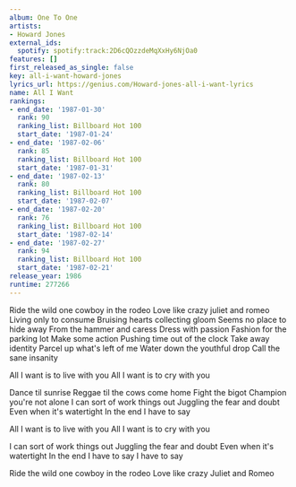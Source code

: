 ```yaml
---
album: One To One
artists:
- Howard Jones
external_ids:
  spotify: spotify:track:2D6cQOzzdeMqXxHy6NjOa0
features: []
first_released_as_single: false
key: all-i-want-howard-jones
lyrics_url: https://genius.com/Howard-jones-all-i-want-lyrics
name: All I Want
rankings:
- end_date: '1987-01-30'
  rank: 90
  ranking_list: Billboard Hot 100
  start_date: '1987-01-24'
- end_date: '1987-02-06'
  rank: 85
  ranking_list: Billboard Hot 100
  start_date: '1987-01-31'
- end_date: '1987-02-13'
  rank: 80
  ranking_list: Billboard Hot 100
  start_date: '1987-02-07'
- end_date: '1987-02-20'
  rank: 76
  ranking_list: Billboard Hot 100
  start_date: '1987-02-14'
- end_date: '1987-02-27'
  rank: 94
  ranking_list: Billboard Hot 100
  start_date: '1987-02-21'
release_year: 1986
runtime: 277266
---
```

Ride the wild one cowboy in the rodeo
Love like crazy juliet and romeo
Living only to consume
Bruising hearts collecting gloom
Seems no place to hide away
From the hammer and caress
Dress with passion
Fashion for the parking lot
Make some action
Pushing time out of the clock
Take away identity
Parcel up what's left of me
Water down the youthful drop
Call the sane insanity

All I want is to live with you
All I want is to cry with you

Dance til sunrise
Reggae til the cows come home
Fight the bigot
Champion you're not alone
I can sort of work things out
Juggling the fear and doubt
Even when it's watertight
In the end I have to say

All I want is to live with you
All I want is to cry with you

I can sort of work things out
Juggling the fear and doubt
Even when it's watertight
In the end I have to say I have to say

Ride the wild one cowboy in the rodeo
Love like crazy Juliet and Romeo
